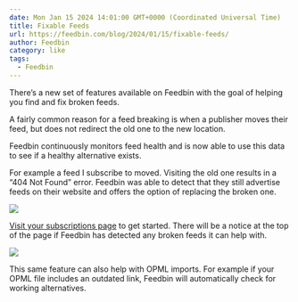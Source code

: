 ```yaml
---
date: Mon Jan 15 2024 14:01:00 GMT+0000 (Coordinated Universal Time)
title: Fixable Feeds
url: https://feedbin.com/blog/2024/01/15/fixable-feeds/
author: Feedbin
category: like
tags:
  - Feedbin
---
```


There’s a new set of features available on Feedbin with the goal of helping you find and fix broken feeds.

A fairly common reason for a feed breaking is when a publisher moves their feed, but does not redirect the old one to the new location.

Feedbin continuously monitors feed health and is now able to use this data to see if a healthy alternative exists.

For example a feed I subscribe to moved. Visiting the old one results in a “404 Not Found” error. Feedbin was able to detect that they still advertise feeds on their website and offers the option of replacing the broken one.

![](https://assets.feedbin.com/assets-site/images/blog/2024/fixable-example.png?a51d699ec523122b3d5acc217f010e41)

[Visit your subscriptions page](https://feedbin.com/settings/subscriptions) to get started. There will be a notice at the top of the page if Feedbin has detected any broken feeds it can help with.

![](https://assets.feedbin.com/assets-site/images/blog/2024/fixable-notice.png?c2d9a8b003fcd209b177e7b9f65d98c3)

This same feature can also help with OPML imports. For example if your OPML file includes an outdated link, Feedbin will automatically check for working alternatives.
